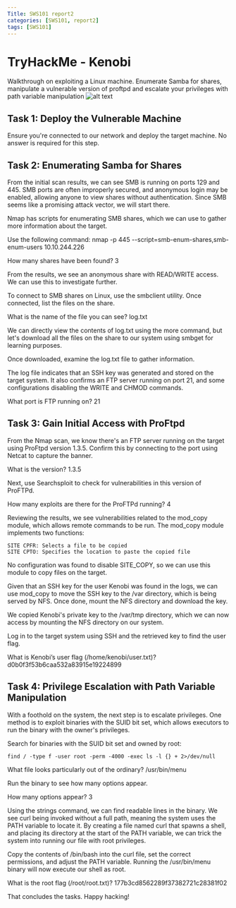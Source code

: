 ```yaml
---
Title: SWS101 report2
categories: [SWS101, report2]
tags: [SWS101]
---
```


# TryHackMe - Kenobi
Walkthrough on exploiting a Linux machine. Enumerate Samba for shares, manipulate a vulnerable version of proftpd and escalate your privileges with path variable manipulation
![alt text](/assets/lib/kenobi.jpg)

## Task 1: Deploy the Vulnerable Machine
Ensure you're connected to our network and deploy the target machine. No answer is required for this step.

## Task 2: Enumerating Samba for Shares
From the initial scan results, we can see SMB is running on ports 129 and 445. SMB ports are often improperly secured, and anonymous login may be enabled, allowing anyone to view shares without authentication. Since SMB seems like a promising attack vector, we will start there.

Nmap has scripts for enumerating SMB shares, which we can use to gather more information about the target.

Use the following command:
    nmap -p 445 --script=smb-enum-shares,smb-enum-users 10.10.244.226

How many shares have been found?
3

From the results, we see an anonymous share with READ/WRITE access. We can use this to investigate further.

To connect to SMB shares on Linux, use the smbclient utility. Once connected, list the files on the share.

What is the name of the file you can see?
log.txt

We can directly view the contents of log.txt using the more command, but let's download all the files on the share to our system using smbget for learning purposes.

Once downloaded, examine the log.txt file to gather information.

The log file indicates that an SSH key was generated and stored on the target system. It also confirms an FTP server running on port 21, and some configurations disabling the WRITE and CHMOD commands.

What port is FTP running on?
21

## Task 3: Gain Initial Access with ProFtpd
From the Nmap scan, we know there's an FTP server running on the target using ProFtpd version 1.3.5. Confirm this by connecting to the port using Netcat to capture the banner.

What is the version?
1.3.5

Next, use Searchsploit to check for vulnerabilities in this version of ProFTPd.

How many exploits are there for the ProFTPd running?
4

Reviewing the results, we see vulnerabilities related to the mod_copy module, which allows remote commands to be run. The mod_copy module implements two functions:

    SITE CPFR: Selects a file to be copied
    SITE CPTO: Specifies the location to paste the copied file

No configuration was found to disable SITE_COPY, so we can use this module to copy files on the target.

Given that an SSH key for the user Kenobi was found in the logs, we can use mod_copy to move the SSH key to the /var directory, which is being served by NFS. Once done, mount the NFS directory and download the key.

We copied Kenobi's private key to the /var/tmp directory, which we can now access by mounting the NFS directory on our system.

Log in to the target system using SSH and the retrieved key to find the user flag.

What is Kenobi’s user flag (/home/kenobi/user.txt)?
d0b0f3f53b6caa532a83915e19224899

## Task 4: Privilege Escalation with Path Variable Manipulation
With a foothold on the system, the next step is to escalate privileges. One method is to exploit binaries with the SUID bit set, which allows executors to run the binary with the owner's privileges.

Search for binaries with the SUID bit set and owned by root:

    find / -type f -user root -perm -4000 -exec ls -l {} + 2>/dev/null

What file looks particularly out of the ordinary?
/usr/bin/menu

Run the binary to see how many options appear.

How many options appear?
3

Using the strings command, we can find readable lines in the binary. We see curl being invoked without a full path, meaning the system uses the PATH variable to locate it. By creating a file named curl that spawns a shell, and placing its directory at the start of the PATH variable, we can trick the system into running our file with root privileges.

Copy the contents of /bin/bash into the curl file, set the correct permissions, and adjust the PATH variable. Running the /usr/bin/menu binary will now execute our shell as root.

What is the root flag (/root/root.txt)?
177b3cd8562289f37382721c28381f02

That concludes the tasks. Happy hacking!
